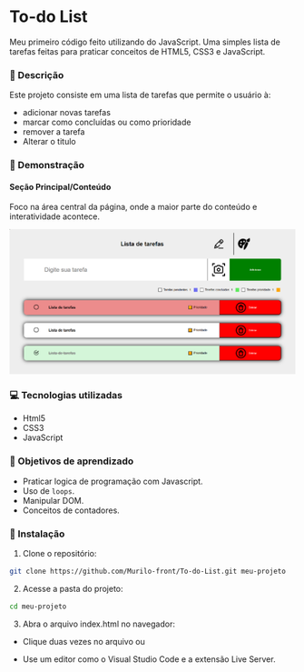 # To-do List

Meu primeiro código feito utilizando do JavaScript. Uma simples lista de tarefas feitas para praticar conceitos de HTML5, CSS3 e JavaScript.

### 📝 Descrição

Este projeto consiste em uma lista de tarefas que permite o usuário à:

- adicionar novas tarefas
- marcar como concluídas ou como prioridade
- remover a tarefa
- Alterar o titulo

### 👀 Demonstração

#### Seção Principal/Conteúdo

Foco na área central da página, onde a maior parte do conteúdo e interatividade acontece.

<img src="img/Produto/Foto-produto.png" alt="Captura de tela da área central da página">

### 💻 Tecnologias utilizadas

- Html5
- CSS3
- JavaScript

### 🎯 Objetivos de aprendizado

- Praticar logica de programação com Javascript.
- Uso de `loops`.
- Manipular DOM.
- Conceitos de contadores.

### 📲 Instalação

1. Clone o repositório:

```bash
git clone https://github.com/Murilo-front/To-do-List.git meu-projeto
```

2. Acesse a pasta do projeto:

```bash
cd meu-projeto
```

3. Abra o arquivo index.html no navegador:

- Clique duas vezes no arquivo ou

- Use um editor como o Visual Studio Code e a extensão Live Server.
